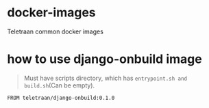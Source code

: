 # docker-images
Teletraan common docker images

# how to use django-onbuild image

> Must have scripts directory, which has `entrypoint.sh and build.sh`(Can be empty).

```
FROM teletraan/django-onbuild:0.1.0
```

